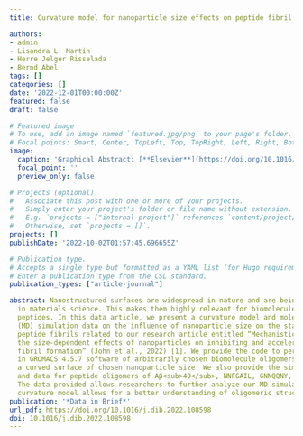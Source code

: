 ```yaml
---
title: Curvature model for nanoparticle size effects on peptide fibril stability and molecular dynamics simulation data

authors:
- admin
- Lisandra L. Martin
- Herre Jelger Risselada
- Bernd Abel
tags: []
categories: []
date: '2022-12-01T00:00:00Z'
featured: false
draft: false

# Featured image
# To use, add an image named `featured.jpg/png` to your page's folder.
# Focal points: Smart, Center, TopLeft, Top, TopRight, Left, Right, BottomLeft, Bottom, BottomRight.
image:
  caption: 'Graphical Abstract: [**Elsevier**](https://doi.org/10.1016/j.dib.2022.108598)'
  focal_point: ''
  preview_only: false

# Projects (optional).
#   Associate this post with one or more of your projects.
#   Simply enter your project's folder or file name without extension.
#   E.g. `projects = ["internal-project"]` references `content/project/deep-learning/index.md`.
#   Otherwise, set `projects = []`.
projects: []
publishDate: '2022-10-02T01:57:45.696655Z'

# Publication type.
# Accepts a single type but formatted as a YAML list (for Hugo requirements).
# Enter a publication type from the CSL standard.
publication_types: ["article-journal"]

abstract: Nanostructured surfaces are widespread in nature and are being further developed
  in materials science. This makes them highly relevant for biomolecules, such as
  peptides. In this data article, we present a curvature model and molecular dynamics
  (MD) simulation data on the influence of nanoparticle size on the stability of amyloid
  peptide fibrils related to our research article entitled “Mechanistic insights into
  the size-dependent effects of nanoparticles on inhibiting and accelerating amyloid
  fibril formation” (John et al., 2022) [1]. We provide the code to perform MD simulations
  in GROMACS 4.5.7 software of arbitrarily chosen biomolecule oligomers adsorbed on
  a curved surface of chosen nanoparticle size. We also provide the simulation parameters
  and data for peptide oligomers of Aβ<sub>40</sub>, NNFGAIL, GNNQQNY, and VQIYVK.
  The data provided allows researchers to further analyze our MD simulations and the
  curvature model allows for a better understanding of oligomeric structures on surfaces.
publication: '*Data in Brief*'
url_pdf: https://doi.org/10.1016/j.dib.2022.108598
doi: 10.1016/j.dib.2022.108598
---
```

